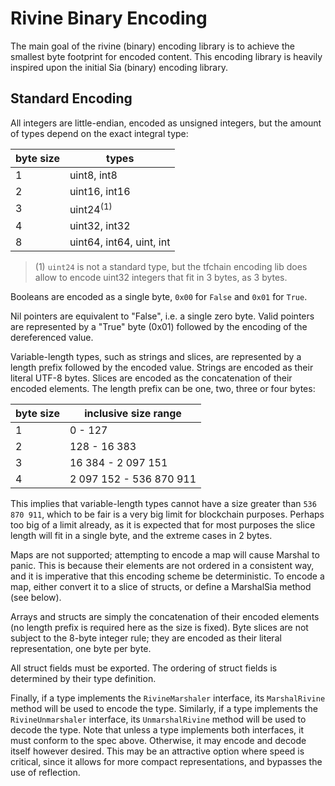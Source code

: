 # Rivine Binary Encoding

The main goal of the rivine (binary) encoding library is to achieve the smallest byte footprint for encoded content.
This encoding library is heavily inspired upon the initial Sia (binary) encoding library.

## Standard Encoding

All integers are little-endian, encoded as unsigned integers, but the amount of types depend on the exact integral type:

| byte size | types |
| - | - |
| 1 | uint8, int8 |
| 2 | uint16, int16 |
| 3 | uint24<sup>(1)</sup> |
| 4 | uint32, int32 |
| 8 | uint64, int64, uint, int |

> (1) `uint24` is not a standard type, but the tfchain encoding lib does allow to encode uint32 integers that fit in 3 bytes, as 3 bytes.

Booleans are encoded as a single byte, `0x00` for `False` and `0x01` for `True`.

Nil pointers are equivalent to "False", i.e. a single zero byte. Valid pointers are represented by a "True" byte (0x01) followed by the encoding of the dereferenced value.

Variable-length types, such as strings and slices, are represented by a length prefix followed by the encoded value. Strings are encoded as their literal UTF-8 bytes. Slices are encoded as the concatenation of their encoded elements. The length prefix can be one, two, three or four bytes:

| byte size | inclusive size range |
| - | - |
| 1 | 0 - 127 |
| 2 | 128 - 16 383 |
| 3 | 16 384 - 2 097 151 |
| 4 | 2 097 152 - 536 870 911 |

This implies that variable-length types cannot have a size greater than `536 870 911`,
which to be fair is a very big limit for blockchain purposes. Perhaps too big of a limit already,
as it is expected that for most purposes the slice length will fit in a single byte, and the extreme cases in 2 bytes.

Maps are not supported; attempting to encode a map will cause Marshal to panic. This is because their elements are not ordered in a consistent way, and it is imperative that this encoding scheme be deterministic. To encode a map, either convert it to a slice of structs, or define a MarshalSia method (see below).

Arrays and structs are simply the concatenation of their encoded elements (no length prefix is required here as the size is fixed). Byte slices are not subject to the 8-byte integer rule; they are encoded as their literal representation, one byte per byte.

All struct fields must be exported. The ordering of struct fields is determined by their type definition.

Finally, if a type implements the `RivineMarshaler` interface, its `MarshalRivine` method will be used to encode the type. Similarly, if a type implements the `RivineUnmarshaler` interface, its `UnmarshalRivine` method will be used to decode the type. Note that unless a type implements both interfaces, it must conform to the spec above. Otherwise, it may encode and decode itself however desired. This may be an attractive option where speed is critical, since it allows for more compact representations, and bypasses the use of reflection.
